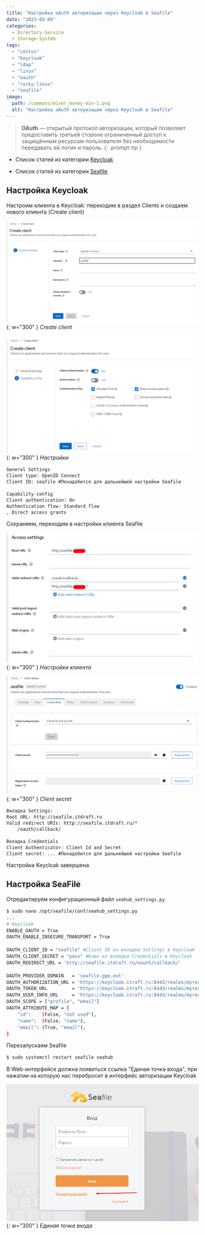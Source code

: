 ```yaml
---
title: "Настройка oAuth авторизации через Keycloak в Seafile"
date: "2023-03-09"
categories:
  - Directory-Service
  - Storage-System
tags: 
  - "centos"
  - "keycloak"
  - "ldap"
  - "linux"
  - "oauth"
  - "rocky-linux"
  - "seafile"
image:
  path: /commons/mixer_money-min-1.png
  alt: "Настройка oAuth авторизации через Keycloak в Seafile"
---
```


> **OAuth** — открытый протокол авторизации, который позволяет предоставить третьей стороне ограниченный доступ к защищённым ресурсам пользователя без необходимости передавать ей логин и пароль.
{: .prompt-tip }

- Список статей из категории [Keycloak](/tags/keycloak/)

- Список статей из категории [Seafile](/tags/seafile/)

## Настройка Keycloak

Настроим клиента в Keycloak: переходим в раздел Clients и создаем нового клиента (Create client)

![](/assets/img/posts/2023/03/09/image-9.png){: w="300" }
_Create client_

![](/assets/img/posts/2023/03/09/image-10.png){: w="300" }
_Настройки_

```
General Settings
Client type: OpenID Connect
Client ID: seafile #Понадобится для дальнейшей настройки Seafile

Capability config
Client authentication: On
Authentication flow: Standard flow
, Direct access grants
```

Сохраняем, переходим в настройки клиента Seafile

![](/assets/img/posts/2023/03/09/image-11.png){: w="300" }
_Настройки клиента_

![](/assets/img/posts/2023/03/09/image-12.png){: w="300" }
_Client secret_

```
Вкладка Settings:
Root URL: http://seafile.itdraft.ru
Valid redirect URIs: http://seafile.itdraft.ru/*
    /oauth/callback/

Вкладка Credentials
Client Authenticator: Client Id and Secret
Client secret: ... #Понадобится для дальнейшей настройки Seafile
```

Настройка Keycloak завершена

## Настройка SeaFile

Отредактируем конфигурационный файл `seahub_settings.py`

```sh
$ sudo nano /opt/seafile/conf/seahub_settings.py
...
# Keycloak
ENABLE_OAUTH = True
OAUTH_ENABLE_INSECURE_TRANSPORT = True

OAUTH_CLIENT_ID = "seafile" #Client ID из вкладки Settings в Keycloak
OAUTH_CLIENT_SECRET = "pass" #Ключ из вкладки Credentials в Keycloak
OAUTH_REDIRECT_URL = 'http://seafile.itdraft.ru/oauth/callback/'

OAUTH_PROVIDER_DOMAIN   = 'seafile.gge.ext'
OAUTH_AUTHORIZATION_URL = 'https://keycloak.itraft.ru:8443/realms/myrealm/protocol/openid-connect/auth'
OAUTH_TOKEN_URL         = 'https://keycloak.itraft.ru:8443/realms/myrealm/protocol/openid-connect/token'
OAUTH_USER_INFO_URL     = 'https://keycloak.itraft.ru:8443/realms/myrealm/protocol/openid-connect/userinfo'
OAUTH_SCOPE = ["profile", "email"]
OAUTH_ATTRIBUTE_MAP = {
    "id":    (False, "not used"),
    "name":  (False, "name"),
    "email": (True, "email"),
}
```

Перезапускаем Seafile

```sh
$ sudo systemctl restart seafile seahub
```

В Web-интерфейсе должна появиться ссылка "Единая точка входа", при нажатии на которую нас перебросит в интерфейс авторизации Keycloak

![](/assets/img/posts/2023/03/09/image-13.png){: w="300" }
_Единая точка входа_
